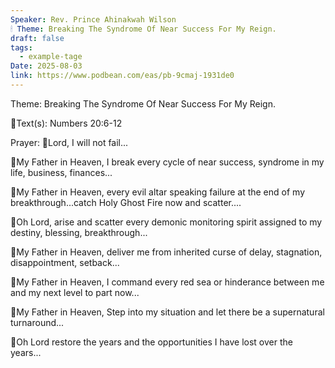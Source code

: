 ```yaml
---
Speaker: Rev. Prince Ahinakwah Wilson
🕯 Theme: Breaking The Syndrome Of Near Success For My Reign.
draft: false
tags:
  - example-tage
Date: 2025-08-03
link: https://www.podbean.com/eas/pb-9cmaj-1931de0
---
```

Theme: Breaking The Syndrome Of Near Success For My Reign.

📖Text(s): Numbers 20:6-12

Prayer:
🛐Lord, I will not fail...

🛐My Father in Heaven, I break every cycle of near success, syndrome in my life, business, finances...

🛐My Father in Heaven, every evil altar speaking failure at the end of my breakthrough...catch Holy Ghost Fire now and scatter....

🛐Oh Lord, arise and scatter every demonic monitoring spirit assigned to my destiny, blessing, breakthrough... 

🛐My Father in Heaven, deliver me from inherited curse of delay, stagnation, disappointment, setback...

🛐My Father in Heaven, I command every red sea or hinderance between me and my next level to part now...

🛐My Father in Heaven, Step into my situation and let there be a supernatural turnaround...

🛐Oh Lord restore the years and the opportunities I have lost over the years...
